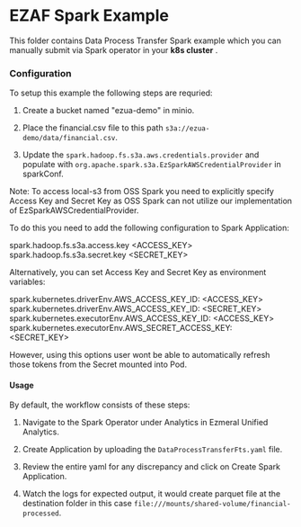 # EZAF Spark Example

This folder contains Data Process Transfer Spark example which you can manually submit via Spark operator in your **k8s cluster** .

### Configuration
To setup this example the following steps are requried:

1. Create a bucket named "ezua-demo" in minio.

2. Place the financial.csv file to this path `s3a://ezua-demo/data/financial.csv`.

3. Update the `spark.hadoop.fs.s3a.aws.credentials.provider` and populate with `org.apache.spark.s3a.EzSparkAWSCredentialProvider` in sparkConf.

Note: To access local-s3 from OSS Spark you need to explicitly specify Access Key and Secret Key as OSS Spark can not utilize our implementation of EzSparkAWSCredentialProvider.

To do this you need to add the following configuration to Spark Application:

spark.hadoop.fs.s3a.access.key <ACCESS_KEY>
spark.hadoop.fs.s3a.secret.key <SECRET_KEY>

Alternatively, you can set Access Key and Secret Key as environment variables:

spark.kubernetes.driverEnv.AWS_ACCESS_KEY_ID: <ACCESS_KEY>
spark.kubernetes.driverEnv.AWS_ACCESS_KEY_ID: <SECRET_KEY>
spark.kubernetes.executorEnv.AWS_ACCESS_KEY_ID: <ACCESS_KEY>
spark.kubernetes.executorEnv.AWS_SECRET_ACCESS_KEY: <SECRET_KEY>

However, using this options user wont be able to automatically refresh those tokens from the Secret mounted into Pod.

#### Usage
By default, the workflow consists of these steps:

1. Navigate to the Spark Operator under Analytics in Ezmeral Unified Analytics.

2. Create Application by uploading the `DataProcessTransferFts.yaml` file.

3. Review the entire yaml for any discrepancy and click on Create Spark Application.

4. Watch the logs for expected output, it would create parquet file at the destination folder in this case `file:///mounts/shared-volume/financial-processed`.
